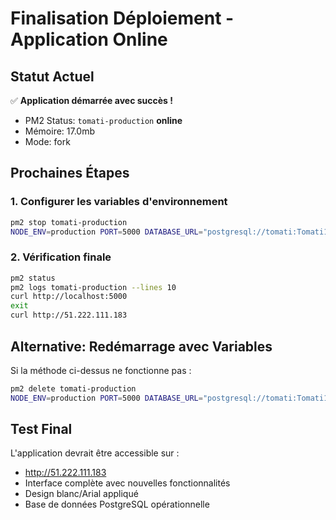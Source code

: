 # Finalisation Déploiement - Application Online

## Statut Actuel
✅ **Application démarrée avec succès !**
- PM2 Status: `tomati-production` **online**
- Mémoire: 17.0mb
- Mode: fork

## Prochaines Étapes

### 1. Configurer les variables d'environnement
```bash
pm2 stop tomati-production
NODE_ENV=production PORT=5000 DATABASE_URL="postgresql://tomati:Tomati123@localhost:5432/tomati_market" pm2 restart tomati-production
```

### 2. Vérification finale
```bash
pm2 status
pm2 logs tomati-production --lines 10
curl http://localhost:5000
exit
curl http://51.222.111.183
```

## Alternative: Redémarrage avec Variables
Si la méthode ci-dessus ne fonctionne pas :
```bash
pm2 delete tomati-production
NODE_ENV=production PORT=5000 DATABASE_URL="postgresql://tomati:Tomati123@localhost:5432/tomati_market" pm2 start dist/index.js --name tomati-production
```

## Test Final
L'application devrait être accessible sur :
- http://51.222.111.183
- Interface complète avec nouvelles fonctionnalités
- Design blanc/Arial appliqué
- Base de données PostgreSQL opérationnelle